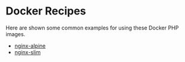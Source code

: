 # Docker Recipes

Here are shown some common examples for using these Docker PHP images.

* [nginx-alpine](nginx-alpine)
* [nginx-slim](nginx-slim)
